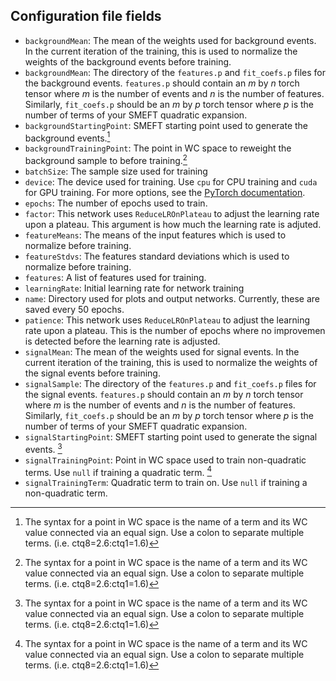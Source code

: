 ## Configuration file fields

- `backgroundMean`: The mean of the weights used for background events. In the current iteration of the training, this is used to normalize the weights of the background events before training.
- `backgroundMean`: The directory of the `features.p` and `fit_coefs.p` files for the background events. `features.p` should contain an $m$ by $n$ torch tensor where $m$ is the number of events and $n$ is the number of features. Similarly, `fit_coefs.p` should be an $m$ by $p$ torch tensor where $p$ is the number of terms of your SMEFT quadratic expansion.
- `backgroundStartingPoint`: SMEFT starting point used to generate the background events.[^1]
- `backgroundTrainingPoint`: The point in WC space to reweight the background sample to before training.[^1]
- `batchSize`: The sample size used for training
- `device`: The device used for training. Use `cpu` for CPU training and `cuda` for GPU training. For more options, see the [PyTorch documentation](https://pytorch.org/docs/stable/tensor_attributes.html#torch-device).
- `epochs`: The number of epochs used to train.
- `factor`: This network uses `ReduceLROnPlateau` to adjust the learning rate upon a plateau. This argument is how much the learning rate is adjuted.
- `featureMeans`: The means of the input features which is used to normalize before training.
- `featureStdvs`: The features standard deviations which is used to normalize before training.
- `features`: A list of features used for training.
- `learningRate`: Initial learning rate for network training
- `name`: Directory used for plots and output networks. Currently, these are saved every 50 epochs.
- `patience`: This network uses `ReduceLROnPlateau` to adjust the learning rate upon a plateau. This is the number of epochs where no improvemen is detected before the learning rate is adjusted.
- `signalMean`: The mean of the weights used for signal events. In the current iteration of the training, this is used to normalize the weights of the signal events before training.
- `signalSample`: The directory of the `features.p` and `fit_coefs.p` files for the signal events. `features.p` should contain an $m$ by $n$ torch tensor where $m$ is the number of events and $n$ is the number of features. Similarly, `fit_coefs.p` should be an $m$ by $p$ torch tensor where $p$ is the number of terms of your SMEFT quadratic expansion.
- `signalStartingPoint`: SMEFT starting point used to generate the signal events. [^1]
- `signalTrainingPoint`: Point in WC space used to train non-quadratic terms. Use `null` if training a quadratic term. [^1]
- `signalTrainingTerm`: Quadratic term to train on. Use `null` if training a non-quadratic term.

[^1]: The syntax for a point in WC space is the name of a term and its WC value connected via an equal sign. Use a colon to separate multiple terms. (i.e. ctq8=2.6:ctq1=1.6)
